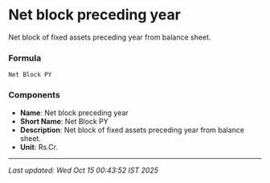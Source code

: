 # Net block preceding year
Net block of fixed assets preceding year from balance sheet.

### Formula
```text
Net Block PY
```


### Components
- **Name**: Net block preceding year
- **Short Name**: Net Block PY
- **Description**: Net block of fixed assets preceding year from balance sheet.
- **Unit**: Rs.Cr.

---
*Last updated: Wed Oct 15 00:43:52 IST 2025*
